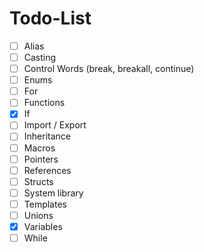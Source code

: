 # Todo-List
- [ ] Alias
- [ ] Casting
- [ ] Control Words (break, breakall, continue)
- [ ] Enums
- [ ] For
- [ ] Functions
- [x] If
- [ ] Import / Export
- [ ] Inheritance
- [ ] Macros
- [ ] Pointers
- [ ] References
- [ ] Structs
- [ ] System library
- [ ] Templates
- [ ] Unions
- [x] Variables
- [ ] While

